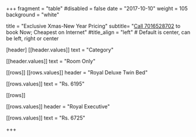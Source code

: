 +++
fragment = "table"
#disabled = false
date = "2017-10-10"
weight = 105
background = "white"

title = "Exclusive Xmas-New Year Pricing"
subtitle= "[Call 7016528702](tel:7016528702) to book Now; Cheapest on Internet"
#title_align = "left" # Default is center, can be left, right or center

[header]
  [[header.values]]
    text = "Category"

  [[header.values]]
    text = "Room Only"




[[rows]]
  [[rows.values]]
    header = "Royal Deluxe Twin Bed"

  [[rows.values]]
    text = "Rs. 6195"


[[rows]]

[[rows.values]]
    header = "Royal Executive"

  [[rows.values]]
    text = "Rs. 6725"

 
    

+++
